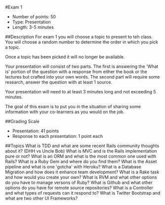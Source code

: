 #Exam 1
* Number of points: 50
* Type: Presentation
* Length: 3-5 minutes

##Description
For exam 1 you will choose a topic to present to teh class.  You will choose a random number to determine the order in which you pick a topic.

Once a topic has been picked it will no longer be available.  

Your presentation will consist of two parts.  The first is answering the 'What is' portion of the question with a response from either the book or the lectures but crafted into your own words.  The second part will require some research, answer the question with at least 1 source.

Your presentation will need to at least 3 minutes long and not exceeding 5 minutes.

The goal of this exam is to put you in the situation of sharing some information with your co-learners as you would on the job.


##Grading Scale
* Presentation: 41 points
* Response to each presentation: 1 point each

##Topics
What is TDD and what are some recent Rails community thoughts about it? (DHH vs Uncle Bob)
What is MVC and is the Rails implementation pure or not?
What is an ORM and what is the most common one used with Rails?
What is a Ruby Gem and where do you find them?
What is the Asset pipeline and what is one 'gotcha' with Heroku? 
What is a Database Migration and how does it enhance team development?
What is a Rake task and how would you create your own?
What is RVM and what other options do you have to manage versons of Ruby?
What is Github and what other options do you have for remote source repositories?
What is a Controller and what types of requests can it respond to?
What is Twitter Bootstrap and what are two other UI Frameworks?
